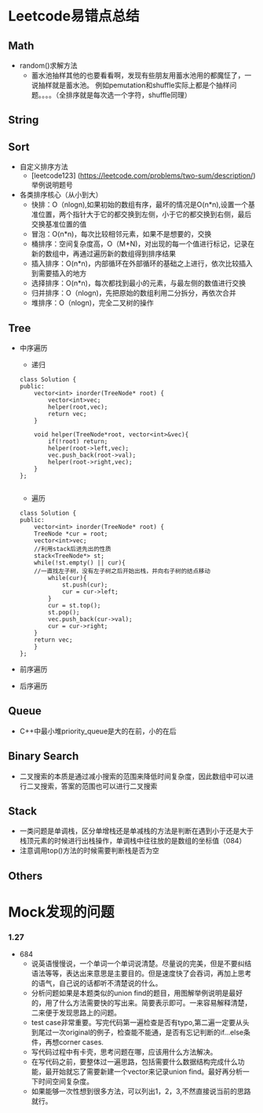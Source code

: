 # Leetcode易错点总结
## Math
* random()求解方法 
	* 蓄水池抽样其他的也要看看啊，发现有些朋友用蓄水池用的都魔怔了，一说抽样就是蓄水池。 例如pemutation和shuffle实际上都是个抽样问题。。。。（全排序就是每次选一个字符，shuffle同理）

## String
## Sort
* 自定义排序方法
	* [leetcode123] (https://leetcode.com/problems/two-sum/description/) 举例说明题号
* 各类排序核心（从小到大）
	* 快排：O（nlogn),如果初始的数组有序，最坏的情况是O(n*n),设置一个基准位置，两个指针大于它的都交换到左侧，小于它的都交换到右侧，最后交换基准位置的值
	* 冒泡：O(n*n)，每次比较相邻元素，如果不是想要的，交换
	* 桶排序：空间复杂度高，O（M+N)，对出现的每一个值进行标记，记录在新的数组中，再通过遍历新的数组得到排序结果
	* 插入排序：O(n*n)，内部循环在外部循环的基础之上进行，依次比较插入到需要插入的地方
	* 选择排序：O(n*n)，每次都找到最小的元素，与最左侧的数值进行交换
	* 归并排序：O（nlogn)，先把原始的数组利用二分拆分，再依次合并
	* 堆排序：O（nlogn)，完全二叉树的操作
	
## Tree

* 中序遍历
	* 递归

	```
	class Solution {
	public:
        vector<int> inorder(TreeNode* root) {
        	vector<int>vec;
        	helper(root,vec);
        	return vec;
    	}
    
    	void helper(TreeNode*root, vector<int>&vec){
        	if(!root) return;
        	helper(root->left,vec);
        	vec.push_back(root->val);
        	helper(root->right,vec);
    	}
	};

	
	```
	* 遍历

	```
	class Solution {
	public:
    	vector<int> inorder(TreeNode* root) {
        TreeNode *cur = root;
        vector<int>vec;
        //利用stack后进先出的性质
        stack<TreeNode*> st;
        while(!st.empty() || cur){
        //一直找左子树，没有左子树之后开始出栈，并向右子树的结点移动
            while(cur){
                st.push(cur);
                cur = cur->left;
            }
            cur = st.top();
            st.pop();
            vec.push_back(cur->val);
            cur = cur->right;
        }
        return vec;
    	}
	};

	```
* 前序遍历
* 后序遍历

## Queue
* C++中最小堆priority_queue是大的在前，小的在后

## Binary Search
* 二叉搜索的本质是通过减小搜索的范围来降低时间复杂度，因此数组中可以进行二叉搜索，答案的范围也可以进行二叉搜索

## Stack
* 一类问题是单调栈，区分单增栈还是单减栈的方法是判断在遇到小于还是大于栈顶元素的时候进行出栈操作，单调栈中往往放的是数组的坐标值（084）
* 注意调用top()方法的时候需要判断栈是否为空

## Others




# Mock发现的问题
### 1.27
* 684
	* 说英语慢慢说，一个单词一个单词说清楚。尽量说的完美，但是不要纠结语法等等，表达出来意思是主要目的。但是速度快了会吞词，再加上思考的语气，自己说的话都听不清楚说的什么。
	* 分析问题如果是本题类似的union find的题目，用图解举例说明是最好的，用了什么方法需要快的写出来。简要表示即可。一来容易解释清楚，二来便于发现思路上的问题。
	* test case非常重要。写完代码第一遍检查是否有typo,第二遍一定要从头到尾过一次original的例子，检查能不能通，是否有忘记判断的if...else条件，再想corner cases.
	* 写代码过程中有卡壳，思考问题在哪，应该用什么方法解决。
	* 在写代码之前，要整体过一遍思路，包括需要什么数据结构完成什么功能，最开始就忘了需要新建一个vector来记录union find。最好再分析一下时间空间复杂度。
	* 如果能够一次性想到很多方法，可以列出1，2，3,不然直接说当前的思路就行。
